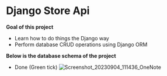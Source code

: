 # Django Store Api

**Goal of this project**
- Learn how to do things the Django way
- Perform database CRUD operations using Django ORM

**Below is the database schema of the project**
- Done (Green tick)
![Screenshot_20230904_111436_OneNote](https://github.com/chengchinlim/django-store-api/assets/16540520/1408e033-0c08-4cc1-909f-610f72f04d63)
